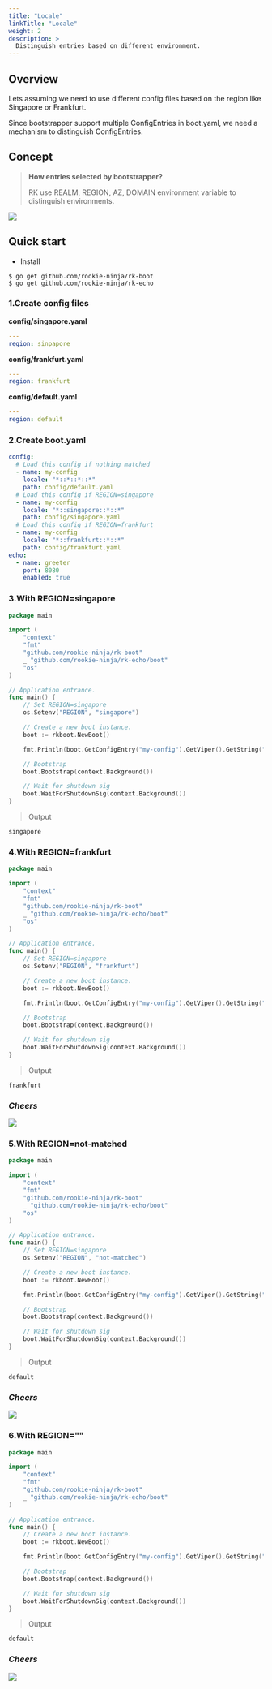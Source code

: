 ```yaml
---
title: "Locale"
linkTitle: "Locale"
weight: 2
description: >
  Distinguish entries based on different environment.
---
```


## Overview
Lets assuming we need to use different config files based on the region like Singapore or Frankfurt.

Since bootstrapper support multiple ConfigEntries in boot.yaml, we need a mechanism to distinguish ConfigEntries.

## Concept
> **How entries selected by bootstrapper?**
> 
> RK use REALM, REGION, AZ, DOMAIN environment variable to distinguish environments. 

![](/bootstrapper/user-guide/echo-golang/advanced/locale-arch.png)

## Quick start
- Install

```shell script
$ go get github.com/rookie-ninja/rk-boot
$ go get github.com/rookie-ninja/rk-echo
```

### 1.Create config files
**config/singapore.yaml**
```yaml
---
region: sinpapore
```
**config/frankfurt.yaml**
```yaml
---
region: frankfurt
```
**config/default.yaml**
```yaml
---
region: default
```

### 2.Create boot.yaml
```yaml
config:
  # Load this config if nothing matched
  - name: my-config
    locale: "*::*::*::*"
    path: config/default.yaml
  # Load this config if REGION=singapore
  - name: my-config
    locale: "*::singapore::*::*"
    path: config/singapore.yaml
  # Load this config if REGION=frankfurt
  - name: my-config
    locale: "*::frankfurt::*::*"
    path: config/frankfurt.yaml
echo:
  - name: greeter
    port: 8080
    enabled: true
```

### 3.With REGION=singapore
```go
package main

import (
	"context"
	"fmt"
	"github.com/rookie-ninja/rk-boot"
	_ "github.com/rookie-ninja/rk-echo/boot"
	"os"
)

// Application entrance.
func main() {
    // Set REGION=singapore
	os.Setenv("REGION", "singapore")

	// Create a new boot instance.
	boot := rkboot.NewBoot()

	fmt.Println(boot.GetConfigEntry("my-config").GetViper().GetString("region"))

	// Bootstrap
	boot.Bootstrap(context.Background())

	// Wait for shutdown sig
	boot.WaitForShutdownSig(context.Background())
}
```
> Output
```shell script
singapore
```

### 4.With REGION=frankfurt
```go
package main

import (
	"context"
	"fmt"
	"github.com/rookie-ninja/rk-boot"
	_ "github.com/rookie-ninja/rk-echo/boot"
	"os"
)

// Application entrance.
func main() {
    // Set REGION=singapore
	os.Setenv("REGION", "frankfurt")

	// Create a new boot instance.
	boot := rkboot.NewBoot()

	fmt.Println(boot.GetConfigEntry("my-config").GetViper().GetString("region"))

	// Bootstrap
	boot.Bootstrap(context.Background())

	// Wait for shutdown sig
	boot.WaitForShutdownSig(context.Background())
}
```
> Output
```shell script
frankfurt
```

### _**Cheers**_
![](/bootstrapper/user-guide/cheers.png)

### 5.With REGION=not-matched
```go
package main

import (
	"context"
	"fmt"
	"github.com/rookie-ninja/rk-boot"
	_ "github.com/rookie-ninja/rk-echo/boot"
	"os"
)

// Application entrance.
func main() {
    // Set REGION=singapore
	os.Setenv("REGION", "not-matched")

	// Create a new boot instance.
	boot := rkboot.NewBoot()

	fmt.Println(boot.GetConfigEntry("my-config").GetViper().GetString("region"))

	// Bootstrap
	boot.Bootstrap(context.Background())

	// Wait for shutdown sig
	boot.WaitForShutdownSig(context.Background())
}
```
> Output
```shell script
default
```

### _**Cheers**_
![](/bootstrapper/user-guide/cheers.png)

### 6.With REGION=""
```go
package main

import (
	"context"
	"fmt"
	"github.com/rookie-ninja/rk-boot"
	_ "github.com/rookie-ninja/rk-echo/boot"
)

// Application entrance.
func main() {
	// Create a new boot instance.
	boot := rkboot.NewBoot()

	fmt.Println(boot.GetConfigEntry("my-config").GetViper().GetString("region"))

	// Bootstrap
	boot.Bootstrap(context.Background())

	// Wait for shutdown sig
	boot.WaitForShutdownSig(context.Background())
}
```
> Output
```shell script
default
```

### _**Cheers**_
![](/bootstrapper/user-guide/cheers.png)